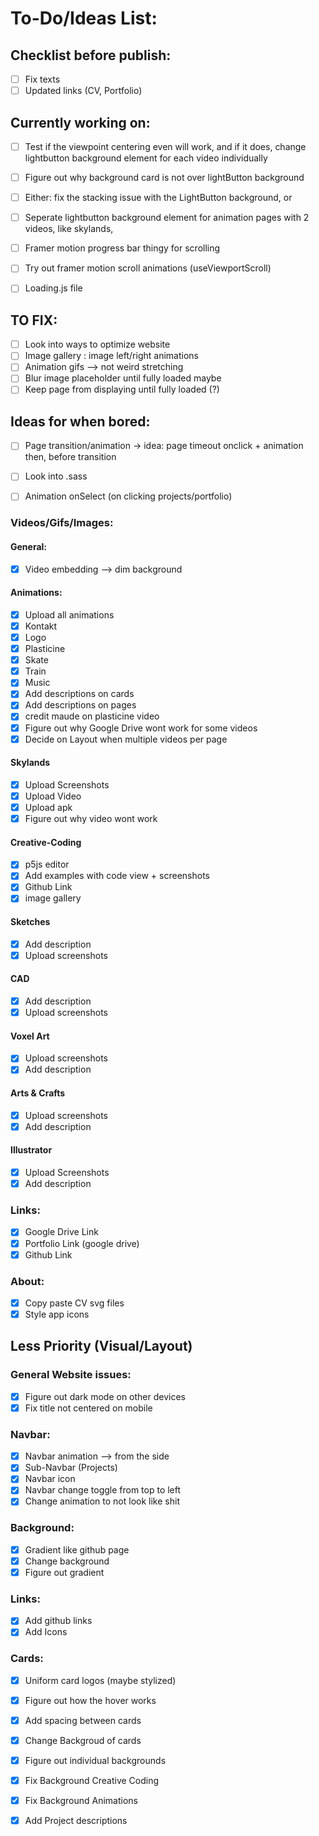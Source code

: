 # To-Do/Ideas List:

## Checklist before publish:
- [ ] Fix texts
- [ ] Updated links (CV, Portfolio)

## Currently working on: 

- [ ] Test if the viewpoint centering even will work, and if it does, change lightbutton background element for each video individually

- [ ] Figure out why background card is not over lightButton background

- [ ] Either: fix the stacking issue with the LightButton background, or
- [ ] Seperate lightbutton background element for animation pages with 2 videos, like skylands,

- [ ] Framer motion progress bar thingy for scrolling

- [ ] Try out framer motion scroll animations (useViewportScroll)
- [ ] Loading.js file

## TO FIX:

- [ ] Look into ways to optimize website
- [ ] Image gallery : image left/right animations 
- [ ] Animation gifs --> not weird stretching
- [ ] Blur image placeholder until fully loaded maybe
- [ ] Keep page from displaying until fully loaded (?)

## Ideas for when bored:

- [ ] Page transition/animation -> idea: page timeout onclick + animation then, before transition
- [ ] Look into .sass
- [ ] Animation onSelect (on clicking projects/portfolio)



### Videos/Gifs/Images:

#### General:
- [x] Video embedding --> dim background

#### Animations:
- [x] Upload all animations
- [x] Kontakt
- [x] Logo
- [x] Plasticine
- [x] Skate
- [x] Train
- [x] Music
- [x] Add descriptions on cards
- [x] Add descriptions on pages
- [x] credit maude on plasticine video
- [x] Figure out why Google Drive wont work for some videos
- [x] Decide on Layout when multiple videos per page

#### Skylands
- [x] Upload Screenshots
- [x] Upload Video
- [x] Upload apk
- [x] Figure out why video wont work

#### Creative-Coding
- [x] p5js editor
- [x] Add examples with code view + screenshots
- [x] Github Link
- [x] image gallery

#### Sketches
- [x] Add description
- [x] Upload screenshots

#### CAD 
- [x] Add description
- [x] Upload screenshots

#### Voxel Art
- [x] Upload screenshots
- [x] Add description

#### Arts & Crafts
- [x] Upload screenshots
- [x] Add description

#### Illustrator
- [x] Upload Screenshots
- [x] Add description

### Links:
- [x] Google Drive Link
- [x] Portfolio Link (google drive)
- [x] Github Link

### About:
- [x] Copy paste CV svg files
- [x] Style app icons

## Less Priority (Visual/Layout)

### General Website issues:
- [x] Figure out dark mode on other devices
- [x] Fix title not centered on mobile

### Navbar:
- [x] Navbar animation --> from the side
- [x] Sub-Navbar (Projects)
- [x] Navbar icon
- [x] Navbar change toggle from top to left
- [x] Change animation to not look like shit

### Background:
- [x] Gradient like github page
- [x] Change background
- [x] Figure out gradient

### Links:
- [x] Add github links
- [x] Add Icons

### Cards:
- [x] Uniform card logos (maybe stylized)

- [x] Figure out how the hover works
- [x] Add spacing between cards
- [x] Change Backgroud of cards
- [x] Figure out individual backgrounds
- [x] Fix Background Creative Coding
- [x] Fix Background Animations
- [x] Add Project descriptions
